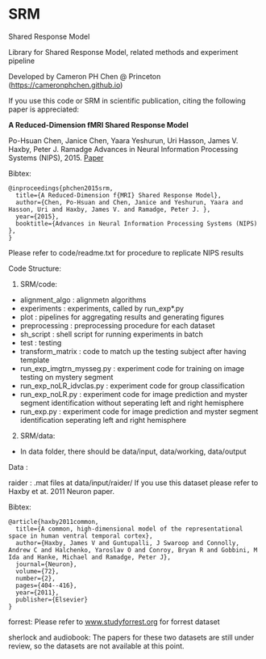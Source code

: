 # SRM
Shared Response Model 

Library for Shared Response Model, related methods and experiment pipeline

Developed by Cameron PH Chen @ Princeton (https://cameronphchen.github.io)

If you use this code or SRM in scientific publication, citing the following paper is appreciated: 

**A Reduced-Dimension fMRI Shared Response Model**

Po-Hsuan Chen, Janice Chen, Yaara Yeshurun, Uri Hasson, James V. Haxby, Peter J. Ramadge 
Advances in Neural Information Processing Systems (NIPS), 2015. 
[Paper](http://papers.nips.cc/paper/5855-a-reduced-dimension-fmri-shared-response-model)

Bibtex:
```
@inproceedings{phchen2015srm,
  title={A Reduced-Dimension f{MRI} Shared Response Model},
  author={Chen, Po-Hsuan and Chen, Janice and Yeshurun, Yaara and Hasson, Uri and Haxby, James V. and Ramadge, Peter J. },
  year={2015},
  booktitle={Advances in Neural Information Processing Systems (NIPS) },
}
```

Please refer to code/readme.txt for procedure to replicate NIPS results

Code Structure:

1. SRM/code:
  * alignment_algo   : alignmetn algorithms
  * experiments      : experiments, called by run_exp*.py
  * plot		       : pipelines for aggregating results and generating figures
  * preprocessing    : preprocessing procedure for each dataset
  * sh_script	       : shell script for running experiments in batch
  * test  		   : testing 
  * transform_matrix : code to match up the testing subject after having template
  * run_exp_imgtrn_mysseg.py : experiment code for training on image testing on mystery segment
  * run_exp_noLR_idvclas.py  : experiment code for group classification
  * run_exp_noLR.py          : experiment code for image prediction and myster segment identification without seperating left and right hemisphere
  * run_exp.py               : experiment code for image prediction and myster segment identification seperating left and right hemisphere

2. SRM/data:
  * In data folder, there should be data/input, data/working, data/output

Data :

raider : 
.mat files at data/input/raider/ 
If you use this dataset please refer to Haxby et at. 2011 Neuron paper. 

Bibtex:
```
@article{haxby2011common,
  title={A common, high-dimensional model of the representational space in human ventral temporal cortex},
  author={Haxby, James V and Guntupalli, J Swaroop and Connolly, Andrew C and Halchenko, Yaroslav O and Conroy, Bryan R and Gobbini, M Ida and Hanke, Michael and Ramadge, Peter J},
  journal={Neuron},
  volume={72},
  number={2},
  pages={404--416},
  year={2011},
  publisher={Elsevier}
}
```

forrest: 
Please refer to www.studyforrest.org for forrest dataset

sherlock and audiobook: 
The papers for these two datasets are still under review, so the datasets are not available at this point. 


